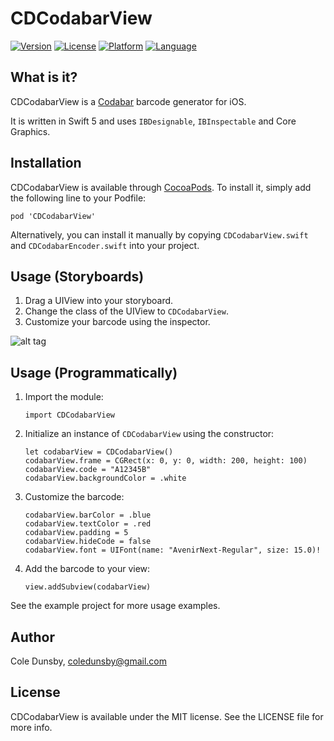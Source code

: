# CDCodabarView

[![Version](https://img.shields.io/cocoapods/v/CDCodabarView.svg?style=flat)](http://cocoapods.org/pods/CDCodabarView)
[![License](https://img.shields.io/badge/license-MIT-blue.svg?style=flat)](http://cocoapods.org/pods/CDCodabarView)
[![Platform](https://img.shields.io/cocoapods/p/CDCodabarView.svg?style=flat)](http://cocoapods.org/pods/CDCodabarView)
[![Language](http://img.shields.io/badge/language-swift-orange.svg?style=flat
             )](https://developer.apple.com/swift/)

## What is it?

CDCodabarView is a [Codabar](https://en.wikipedia.org/wiki/Codabar) barcode generator for iOS.

It is written in Swift 5 and uses `IBDesignable`, `IBInspectable` and Core Graphics.


## Installation

CDCodabarView is available through [CocoaPods](http://cocoapods.org). To install it, simply add the following line to your Podfile:

```
pod 'CDCodabarView'
```

Alternatively, you can install it manually by copying `CDCodabarView.swift` and `CDCodabarEncoder.swift` into your project.


## Usage (Storyboards)

1. Drag a UIView into your storyboard.
2. Change the class of the UIView to `CDCodabarView`.
3. Customize your barcode using the inspector.

![alt tag](https://github.com/Coledunsby/CDCodabarView/blob/master/Images/Storyboard.png)

## Usage (Programmatically)

1. Import the module:

    ```
    import CDCodabarView
    ```

2. Initialize an instance of `CDCodabarView` using the constructor:

    ```
    let codabarView = CDCodabarView()
    codabarView.frame = CGRect(x: 0, y: 0, width: 200, height: 100)
    codabarView.code = "A12345B"
    codabarView.backgroundColor = .white
    ```

3. Customize the barcode:

    ```
    codabarView.barColor = .blue
    codabarView.textColor = .red
    codabarView.padding = 5
    codabarView.hideCode = false
    codabarView.font = UIFont(name: "AvenirNext-Regular", size: 15.0)!
    ```

4. Add the barcode to your view:

    ```
    view.addSubview(codabarView)
    ```

See the example project for more usage examples.

## Author

Cole Dunsby, coledunsby@gmail.com

## License

CDCodabarView is available under the MIT license. See the LICENSE file for more info.
